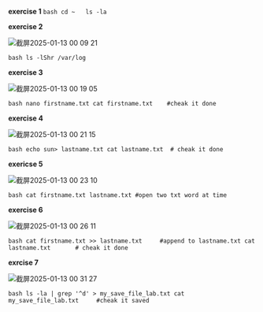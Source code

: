 **exercise 1**
``bash
cd ~  
ls -la
``

**exercise 2**

![截屏2025-01-13 00 09 21](https://github.com/user-attachments/assets/7dc88e26-9d90-4435-877f-4b8bc88999ad)

``bash
ls -lShr /var/log
``

**exercise 3**

![截屏2025-01-13 00 19 05](https://github.com/user-attachments/assets/a536744a-3dcd-42e9-89ac-a194047c0006)


``bash
nano firstname.txt
cat firstname.txt    #cheak it done
``

**exercise 4**

![截屏2025-01-13 00 21 15](https://github.com/user-attachments/assets/70020145-b9b2-4e41-9b7b-c3ab9e535973)


``bash
echo sun> lastname.txt
cat lastname.txt  # cheak it done 
``

**exericse 5**

![截屏2025-01-13 00 23 10](https://github.com/user-attachments/assets/ec1108dd-e030-4c3f-a27b-995bb74ab042)

``bash
cat firstname.txt lastname.txt #open two txt word at time
``


**exercise 6**

![截屏2025-01-13 00 26 11](https://github.com/user-attachments/assets/0494de8f-f6ca-4355-99dc-db096367725f)

``bash
cat firstname.txt >> lastname.txt     #append to lastname.txt
cat lastname.txt       # cheak it done 
``

**exrcise 7**

![截屏2025-01-13 00 31 27](https://github.com/user-attachments/assets/4453a2e0-66b4-414d-8630-f2b3ce9c051e)


``bash
ls -la | grep '^d' > my_save_file_lab.txt
cat my_save_file_lab.txt     #cheak it saved
``

